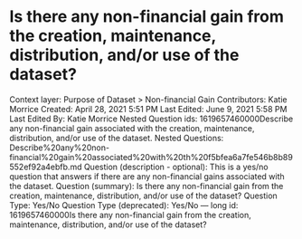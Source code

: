 # Is there any non-financial gain from the creation, maintenance, distribution, and/or use of the dataset?

Context layer: Purpose of Dataset > Non-financial Gain
Contributors: Katie Morrice
Created: April 28, 2021 5:51 PM
Last Edited: June 9, 2021 5:58 PM
Last Edited By: Katie Morrice
Nested Question ids: 1619657460000Describe any non-financial gain associated with the creation, maintenance, distribution, and/or use of the dataset.
Nested Questions: Describe%20any%20non-financial%20gain%20associated%20with%20th%20f5bfea6a7fe546b8b89552ef92a4ebfb.md
Question (description - optional): This is a yes/no question that answers if there are any non-financial gains associated with the dataset.
Question (summary): Is there any non-financial gain from the creation, maintenance, distribution, and/or use of the dataset?
Question Type: Yes/No
Question Type (deprecated): Yes/No — long
id: 1619657460000Is there any non-financial gain from the creation, maintenance, distribution, and/or use of the dataset?